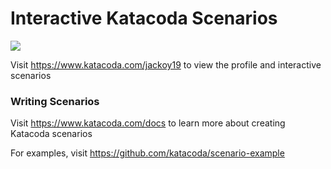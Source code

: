 # Interactive Katacoda Scenarios

[![](http://shields.katacoda.com/katacoda/jackoy19/count.svg)](https://www.katacoda.com/jackoy19 "Get your profile on Katacoda.com")

Visit https://www.katacoda.com/jackoy19 to view the profile and interactive scenarios

### Writing Scenarios
Visit https://www.katacoda.com/docs to learn more about creating Katacoda scenarios

For examples, visit https://github.com/katacoda/scenario-example
